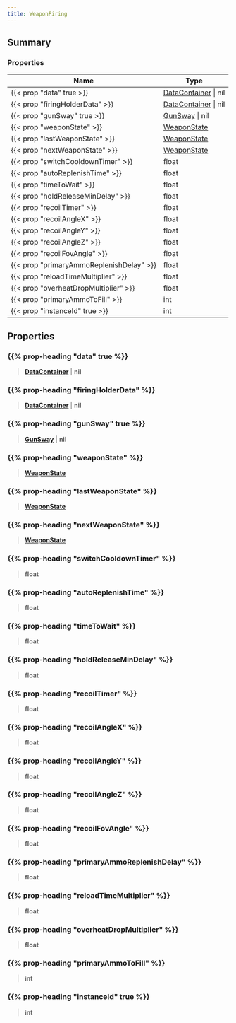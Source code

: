 ```yaml
---
title: WeaponFiring
---
```


## Summary

### Properties

| Name | Type |
| ---- | ---- |
| {{< prop "data" true >}} | [DataContainer](/vext/ref/shared/type/datacontainer) \| nil |
| {{< prop "firingHolderData" >}} | [DataContainer](/vext/ref/shared/type/datacontainer) \| nil |
| {{< prop "gunSway" true >}} | [GunSway](/vext/ref/shared/type/gunsway) \| nil |
| {{< prop "weaponState" >}} | [WeaponState](/vext/ref/shared/type/weaponstate) |
| {{< prop "lastWeaponState" >}} | [WeaponState](/vext/ref/shared/type/weaponstate) |
| {{< prop "nextWeaponState" >}} | [WeaponState](/vext/ref/shared/type/weaponstate) |
| {{< prop "switchCooldownTimer" >}} | float |
| {{< prop "autoReplenishTime" >}} | float |
| {{< prop "timeToWait" >}} | float |
| {{< prop "holdReleaseMinDelay" >}} | float |
| {{< prop "recoilTimer" >}} | float |
| {{< prop "recoilAngleX" >}} | float |
| {{< prop "recoilAngleY" >}} | float |
| {{< prop "recoilAngleZ" >}} | float |
| {{< prop "recoilFovAngle" >}} | float |
| {{< prop "primaryAmmoReplenishDelay" >}} | float |
| {{< prop "reloadTimeMultiplier" >}} | float |
| {{< prop "overheatDropMultiplier" >}} | float |
| {{< prop "primaryAmmoToFill" >}} | int |
| {{< prop "instanceId" true >}} | int |

## Properties

### {{% prop-heading "data" true %}}

> **[DataContainer](/vext/ref/shared/type/datacontainer)** \| **nil**

### {{% prop-heading "firingHolderData" %}}

> **[DataContainer](/vext/ref/shared/type/datacontainer)** \| **nil**

### {{% prop-heading "gunSway" true %}}

> **[GunSway](/vext/ref/shared/type/gunsway)** \| **nil**

### {{% prop-heading "weaponState" %}}

> **[WeaponState](/vext/ref/shared/type/weaponstate)**

### {{% prop-heading "lastWeaponState" %}}

> **[WeaponState](/vext/ref/shared/type/weaponstate)**

### {{% prop-heading "nextWeaponState" %}}

> **[WeaponState](/vext/ref/shared/type/weaponstate)**

### {{% prop-heading "switchCooldownTimer" %}}

> **float**

### {{% prop-heading "autoReplenishTime" %}}

> **float**

### {{% prop-heading "timeToWait" %}}

> **float**

### {{% prop-heading "holdReleaseMinDelay" %}}

> **float**

### {{% prop-heading "recoilTimer" %}}

> **float**

### {{% prop-heading "recoilAngleX" %}}

> **float**

### {{% prop-heading "recoilAngleY" %}}

> **float**

### {{% prop-heading "recoilAngleZ" %}}

> **float**

### {{% prop-heading "recoilFovAngle" %}}

> **float**

### {{% prop-heading "primaryAmmoReplenishDelay" %}}

> **float**

### {{% prop-heading "reloadTimeMultiplier" %}}

> **float**

### {{% prop-heading "overheatDropMultiplier" %}}

> **float**

### {{% prop-heading "primaryAmmoToFill" %}}

> **int**

### {{% prop-heading "instanceId" true %}}

> **int**

